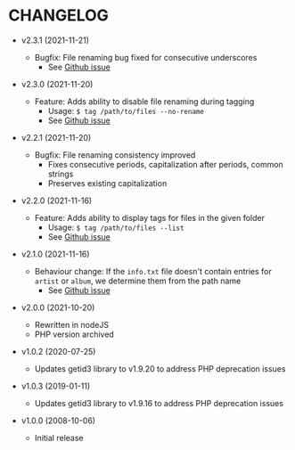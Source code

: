 # CHANGELOG

- v2.3.1 (2021-11-21)

  - Bugfix: File renaming bug fixed for consecutive underscores
    - See [Github issue](https://github.com/kpander/mp3tag/issues/11)

- v2.3.0 (2021-11-20)

  - Feature: Adds ability to disable file renaming during tagging
    - Usage: `$ tag /path/to/files --no-rename`
    - See [Github issue](https://github.com/kpander/mp3tag/issues/8)

- v2.2.1 (2021-11-20)

  - Bugfix: File renaming consistency improved
    - Fixes consecutive periods, capitalization after periods, common strings
    - Preserves existing capitalization

- v2.2.0 (2021-11-16)

  - Feature: Adds ability to display tags for files in the given folder
    - Usage: `$ tag /path/to/files --list`
    - See [Github issue](https://github.com/kpander/mp3tag/issues/4)

- v2.1.0 (2021-11-16)

  - Behaviour change: If the `info.txt` file doesn't contain entries for `artist` or `album`, we determine them from the path name
    - See [Github issue](https://github.com/kpander/mp3tag/issues/1)

- v2.0.0 (2021-10-20)

  - Rewritten in nodeJS
  - PHP version archived

- v1.0.2 (2020-07-25)

  - Updates getid3 library to v1.9.20 to address PHP deprecation issues

- v1.0.3 (2019-01-11)

  - Updates getid3 library to v1.9.16 to address PHP deprecation issues

- v1.0.0 (2008-10-06)

  - Initial release
